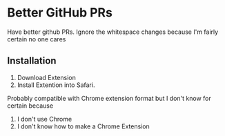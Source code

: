 # Better GitHub PRs
Have better github PRs. Ignore the whitespace changes because I'm fairly certain no one cares

## Installation

1. Download Extension
2. Install Extention into Safari.


Probably compatible with Chrome extension format but I don't know for certain because
1. I don't use Chrome
2. I don't know how to make a Chrome Extension


